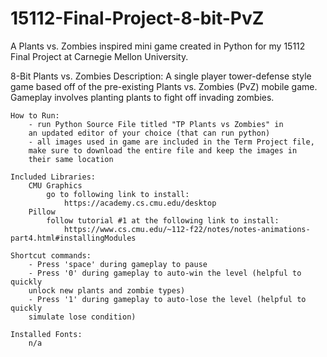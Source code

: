 # 15112-Final-Project-8-bit-PvZ
A Plants vs. Zombies inspired mini game created in Python for my 15112 Final Project at Carnegie Mellon University. 


8-Bit Plants vs. Zombies
    Description: 
        A single player tower-defense style game based off of
        the pre-existing Plants vs. Zombies (PvZ) mobile game. Gameplay
        involves planting plants to fight off invading zombies. 

    How to Run:
        - run Python Source File titled "TP Plants vs Zombies" in 
        an updated editor of your choice (that can run python)
        - all images used in game are included in the Term Project file,
        make sure to download the entire file and keep the images in 
        their same location

    Included Libraries:
        CMU Graphics
            go to following link to install:
                https://academy.cs.cmu.edu/desktop
        Pillow
            follow tutorial #1 at the following link to install:
                https://www.cs.cmu.edu/~112-f22/notes/notes-animations-part4.html#installingModules 

    Shortcut commands:
        - Press 'space' during gameplay to pause
        - Press '0' during gameplay to auto-win the level (helpful to quickly
        unlock new plants and zombie types)
        - Press '1' during gameplay to auto-lose the level (helpful to quickly
        simulate lose condition)

    Installed Fonts:
        n/a
